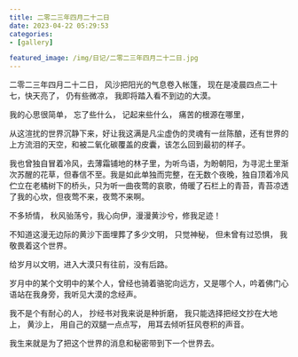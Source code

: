 ```yaml
---
title: 二零二三年四月二十二日
date: 2023-04-22 05:29:53
categories:
- [gallery]

featured_image: /img/日记/二零二三年四月二十二日.jpg
---
```


  二零二三年四月二十二日， 风沙把阳光的气息卷入帐篷， 现在是凌晨四点二十七，快天亮了， 仍有些微凉， 我即将踏入看不到边的大漠。
  
  我的心思很简单， 忘了些什么， 记起来些什么， 痛苦的根源在哪里， 
  
  从这渲扰的世界沉静下来，好让我这满是凡尘虚伪的灵魂有一丝陈酿，还有世界的上方流泪的天空，和被二氧化碳覆盖的皮囊，该怎么回到最初的样子。
  
  我也曾独自冒着冷风，去薄霜铺地的林子里，为听鸟语，为盼朝阳，为寻泥土里渐次苏醒的花草，但春信不至。我是如此单独而完整，在无数个夜晚，独自顶着冷风 伫立在老橘树下的桥头，只为听一曲夜莺的哀歌，倚暖了石栏上的青苔，青苔凉透了我的心坎，但夜莺不来，夜莺不来啊。
  
  不多矫情， 秋风骀荡兮，我心向伊，漫漫黄沙兮，修我足迹！

  不知道这漫无边际的黄沙下面埋葬了多少文明， 只觉神秘， 但未曾有过恐惧， 我敬畏着这个世界。
  
  给岁月以文明，进入大漠只有往前，没有后路。

  岁月中的某个文明中的某个人，曾经也骑着骆驼向远方，又是哪个人，吟着佛门心语站在我身旁，我听见大漠的念经声。
  
  我不是个有耐心的人， 抄经书对我来说是种折磨， 我只能选择把经文抄在大地上， 黄沙上， 用自己的双腿一点点写， 用耳去倾听狂风卷积的声音。

  我生来就是为了把这个世界的消息和秘密带到下一个世界去。